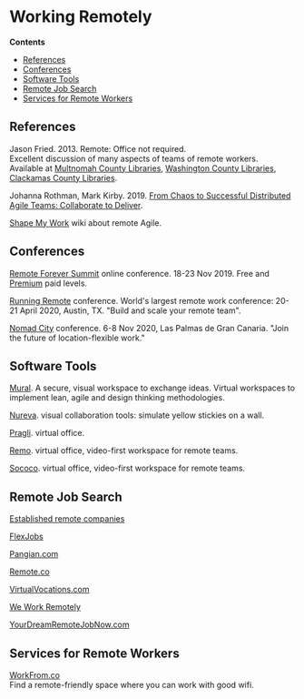 # Working Remotely

**Contents**

* [References](#references)
* [Conferences](#conferences)
* [Software Tools](#software-tools)
* [Remote Job Search](#remote-job-search)
* [Services for Remote Workers](#services-for-remote-workers)

## References
Jason Fried. 2013. Remote: Office not required.  
Excellent discussion of many aspects of teams of remote workers.  
Available at [Multnomah County Libraries](https://multcolib.bibliocommons.com/item/show/988198152), [Washington County Libraries](https://wccls.bibliocommons.com/item/show/2108581143), [Clackamas County Libraries](https://lincc.ent.sirsi.net/client/en_US/lincc/search/detailnonmodal/ent:$002f$002fERC_8760_3941$002f0$002f8760_3941:OVERDRIVE:cc98f843-3183-48c9-a370-0f740e47be3e/ada?qu=jason+fried).

Johanna Rothman, Mark Kirby. 2019. [From Chaos to Successful Distributed Agile Teams: Collaborate to Deliver](https://www.jrothman.com/books/from-chaos-to-successful-distributed-agile-teams-collaborate-to-deliver/).

[Shape My Work](https://shapemywork.com/) wiki about remote Agile.

## Conferences
[Remote Forever Summit](https://RemoteForeverSummit.com/) online conference. 18-23 Nov 2019. Free and [Premium](https://RemoteForeverSummit.com/premium) paid levels.

[Running Remote](https://runningremote.com/) conference. World's largest remote work conference: 20-21 April 2020, Austin, TX. "Build and scale your remote team".

[Nomad City](https://www.nomadcity.org/) conference. 6-8 Nov 2020, Las Palmas de Gran Canaria. "Join the future of location-flexible work."

## Software Tools
[Mural](https://mural.co/). A secure, visual workspace to exchange ideas. Virtual workspaces to implement lean, agile and design thinking methodologies.

[Nureva](https://www.nureva.com/). visual collaboration tools: simulate yellow stickies on a wall.

[Pragli](https://pragli.com/). virtual office.

[Remo](https://remotehub.io/). virtual office, video-first workspace for remote teams.

[Sococo](https://www.sococo.com/). virtual office, video-first workspace for remote teams.

## Remote Job Search
[Established remote companies](https://github.com/yanirs/established-remote)

[FlexJobs](https://www.flexjobs.com/)

[Pangian.com](https://pangian.com/)

[Remote.co](https://remote.co/)

[VirtualVocations.com](https://www.virtualvocations.com/)

[We Work Remotely](https://weworkremotely.com/)

[YourDreamRemoteJobNow.com](https://yourdreamremotejobnow.com/)

## Services for Remote Workers

[WorkFrom.co](https://workfrom.co/)  
Find a remote-friendly space where you can work with good wifi.

